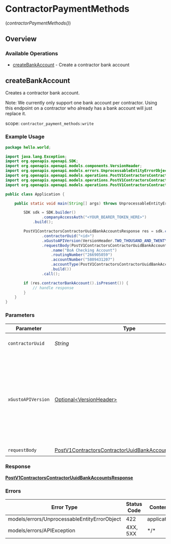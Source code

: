 # ContractorPaymentMethods
(*contractorPaymentMethods()*)

## Overview

### Available Operations

* [createBankAccount](#createbankaccount) - Create a contractor bank account

## createBankAccount

Creates a contractor bank account.

Note: We currently only support one bank account per contractor. Using this endpoint on a contractor who already has a bank account will just replace it.

scope: `contractor_payment_methods:write`

### Example Usage

```java
package hello.world;

import java.lang.Exception;
import org.openapis.openapi.SDK;
import org.openapis.openapi.models.components.VersionHeader;
import org.openapis.openapi.models.errors.UnprocessableEntityErrorObject;
import org.openapis.openapi.models.operations.PostV1ContractorsContractorUuidBankAccountsAccountType;
import org.openapis.openapi.models.operations.PostV1ContractorsContractorUuidBankAccountsRequestBody;
import org.openapis.openapi.models.operations.PostV1ContractorsContractorUuidBankAccountsResponse;

public class Application {

    public static void main(String[] args) throws UnprocessableEntityErrorObject, Exception {

        SDK sdk = SDK.builder()
                .companyAccessAuth("<YOUR_BEARER_TOKEN_HERE>")
            .build();

        PostV1ContractorsContractorUuidBankAccountsResponse res = sdk.contractorPaymentMethods().createBankAccount()
                .contractorUuid("<id>")
                .xGustoAPIVersion(VersionHeader.TWO_THOUSAND_AND_TWENTY_FOUR0401)
                .requestBody(PostV1ContractorsContractorUuidBankAccountsRequestBody.builder()
                    .name("BoA Checking Account")
                    .routingNumber("266905059")
                    .accountNumber("5809431207")
                    .accountType(PostV1ContractorsContractorUuidBankAccountsAccountType.CHECKING)
                    .build())
                .call();

        if (res.contractorBankAccount().isPresent()) {
            // handle response
        }
    }
}
```

### Parameters

| Parameter                                                                                                                                                                                                                    | Type                                                                                                                                                                                                                         | Required                                                                                                                                                                                                                     | Description                                                                                                                                                                                                                  |
| ---------------------------------------------------------------------------------------------------------------------------------------------------------------------------------------------------------------------------- | ---------------------------------------------------------------------------------------------------------------------------------------------------------------------------------------------------------------------------- | ---------------------------------------------------------------------------------------------------------------------------------------------------------------------------------------------------------------------------- | ---------------------------------------------------------------------------------------------------------------------------------------------------------------------------------------------------------------------------- |
| `contractorUuid`                                                                                                                                                                                                             | *String*                                                                                                                                                                                                                     | :heavy_check_mark:                                                                                                                                                                                                           | The UUID of the contractor                                                                                                                                                                                                   |
| `xGustoAPIVersion`                                                                                                                                                                                                           | [Optional\<VersionHeader>](../../models/components/VersionHeader.md)                                                                                                                                                         | :heavy_minus_sign:                                                                                                                                                                                                           | Determines the date-based API version associated with your API call. If none is provided, your application's [minimum API version](https://docs.gusto.com/embedded-payroll/docs/api-versioning#minimum-api-version) is used. |
| `requestBody`                                                                                                                                                                                                                | [PostV1ContractorsContractorUuidBankAccountsRequestBody](../../models/operations/PostV1ContractorsContractorUuidBankAccountsRequestBody.md)                                                                                  | :heavy_check_mark:                                                                                                                                                                                                           | N/A                                                                                                                                                                                                                          |

### Response

**[PostV1ContractorsContractorUuidBankAccountsResponse](../../models/operations/PostV1ContractorsContractorUuidBankAccountsResponse.md)**

### Errors

| Error Type                                   | Status Code                                  | Content Type                                 |
| -------------------------------------------- | -------------------------------------------- | -------------------------------------------- |
| models/errors/UnprocessableEntityErrorObject | 422                                          | application/json                             |
| models/errors/APIException                   | 4XX, 5XX                                     | \*/\*                                        |